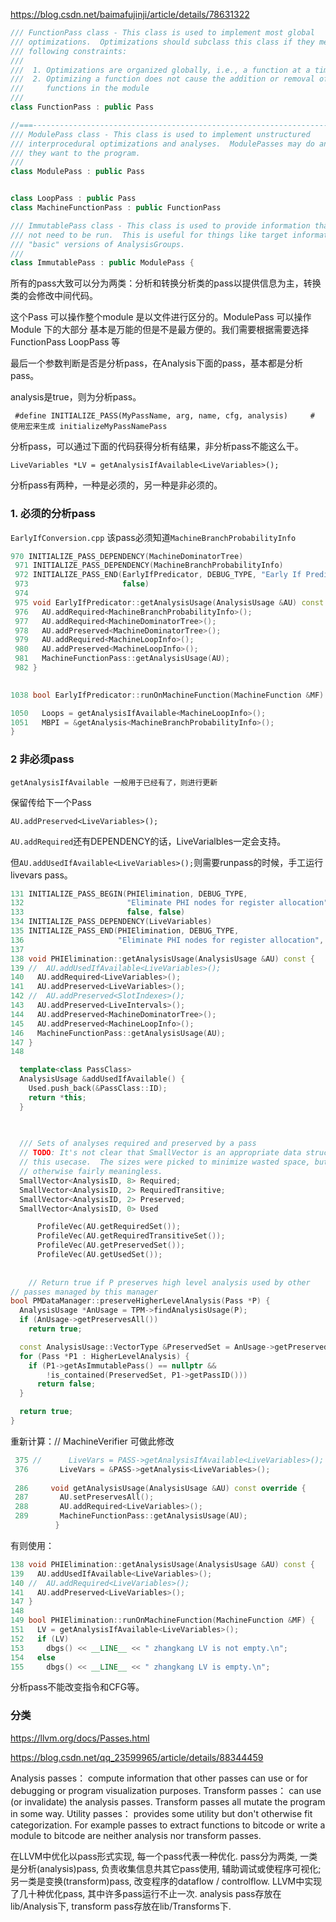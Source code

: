 https://blog.csdn.net/baimafujinji/article/details/78631322



```cpp
/// FunctionPass class - This class is used to implement most global
/// optimizations.  Optimizations should subclass this class if they meet the
/// following constraints:
///
///  1. Optimizations are organized globally, i.e., a function at a time
///  2. Optimizing a function does not cause the addition or removal of any
///     functions in the module
///
class FunctionPass : public Pass

//===----------------------------------------------------------------------===//
/// ModulePass class - This class is used to implement unstructured
/// interprocedural optimizations and analyses.  ModulePasses may do anything
/// they want to the program.
///
class ModulePass : public Pass


class LoopPass : public Pass 
class MachineFunctionPass : public FunctionPass

/// ImmutablePass class - This class is used to provide information that does
/// not need to be run.  This is useful for things like target information and
/// "basic" versions of AnalysisGroups.
///
class ImmutablePass : public ModulePass {
```

所有的pass大致可以分为两类：分析和转换分析类的pass以提供信息为主，转换类的会修改中间代码。

这个Pass 可以操作整个module  是以文件进行区分的。ModulePass 可以操作Module 下的大部分 基本是万能的但是不是最方便的。我们需要根据需要选择 FunctionPass  LoopPass 等



最后一个参数判断是否是分析pass，在Analysis下面的pass，基本都是分析pass。

analysis是true，则为分析pass。

```
 #define INITIALIZE_PASS(MyPassName, arg, name, cfg, analysis)     # 使用宏来生成 initializeMyPassNamePass
```



分析pass，可以通过下面的代码获得分析有结果，非分析pass不能这么干。

```
LiveVariables *LV = getAnalysisIfAvailable<LiveVariables>();
```



分析pass有两种，一种是必须的，另一种是非必须的。

### 1. 必须的分析pass

`EarlyIfConversion.cpp` 该pass必须知道`MachineBranchProbabilityInfo`

```c++
970 INITIALIZE_PASS_DEPENDENCY(MachineDominatorTree)
 971 INITIALIZE_PASS_DEPENDENCY(MachineBranchProbabilityInfo)
 972 INITIALIZE_PASS_END(EarlyIfPredicator, DEBUG_TYPE, "Early If Predicator", false,
 973                     false)
 974
 975 void EarlyIfPredicator::getAnalysisUsage(AnalysisUsage &AU) const {
 976   AU.addRequired<MachineBranchProbabilityInfo>();
 977   AU.addRequired<MachineDominatorTree>();
 978   AU.addPreserved<MachineDominatorTree>();
 979   AU.addRequired<MachineLoopInfo>();
 980   AU.addPreserved<MachineLoopInfo>();
 981   MachineFunctionPass::getAnalysisUsage(AU);
 982 }

 
1038 bool EarlyIfPredicator::runOnMachineFunction(MachineFunction &MF) {

1050   Loops = getAnalysisIfAvailable<MachineLoopInfo>();
1051   MBPI = &getAnalysis<MachineBranchProbabilityInfo>();
}


```



### 2 非必须pass

```
getAnalysisIfAvailable 一般用于已经有了，则进行更新

```



保留传给下一个Pass

```
AU.addPreserved<LiveVariables>();
```





`AU.addRequired`还有DEPENDENCY的话，LiveVarialbles一定会支持。

但`AU.addUsedIfAvailable<LiveVariables>();`则需要runpass的时候，手工运行livevars pass。

```c++
131 INITIALIZE_PASS_BEGIN(PHIElimination, DEBUG_TYPE,
132                       "Eliminate PHI nodes for register allocation",
133                       false, false)
134 INITIALIZE_PASS_DEPENDENCY(LiveVariables)
135 INITIALIZE_PASS_END(PHIElimination, DEBUG_TYPE,
136                     "Eliminate PHI nodes for register allocation", false, false)
137
138 void PHIElimination::getAnalysisUsage(AnalysisUsage &AU) const {
139 //  AU.addUsedIfAvailable<LiveVariables>();
140   AU.addRequired<LiveVariables>();
141   AU.addPreserved<LiveVariables>();
142 //  AU.addPreserved<SlotIndexes>();
143   AU.addPreserved<LiveIntervals>();
144   AU.addPreserved<MachineDominatorTree>();
145   AU.addPreserved<MachineLoopInfo>();
146   MachineFunctionPass::getAnalysisUsage(AU);
147 }
148
```



```c++
  template<class PassClass>
  AnalysisUsage &addUsedIfAvailable() {
    Used.push_back(&PassClass::ID);
    return *this;
  }
  
  
```





```c++
  /// Sets of analyses required and preserved by a pass
  // TODO: It's not clear that SmallVector is an appropriate data structure for
  // this usecase.  The sizes were picked to minimize wasted space, but are
  // otherwise fairly meaningless.
  SmallVector<AnalysisID, 8> Required;
  SmallVector<AnalysisID, 2> RequiredTransitive;
  SmallVector<AnalysisID, 2> Preserved;
  SmallVector<AnalysisID, 0> Used
```



```c++
      ProfileVec(AU.getRequiredSet());
      ProfileVec(AU.getRequiredTransitiveSet());
      ProfileVec(AU.getPreservedSet());
      ProfileVec(AU.getUsedSet());
    
    
    // Return true if P preserves high level analysis used by other
// passes managed by this manager
bool PMDataManager::preserveHigherLevelAnalysis(Pass *P) {
  AnalysisUsage *AnUsage = TPM->findAnalysisUsage(P);
  if (AnUsage->getPreservesAll())
    return true;

  const AnalysisUsage::VectorType &PreservedSet = AnUsage->getPreservedSet();
  for (Pass *P1 : HigherLevelAnalysis) {
    if (P1->getAsImmutablePass() == nullptr &&
        !is_contained(PreservedSet, P1->getPassID()))
      return false;
  }

  return true;
}
```





重新计算：// MachineVerifier 可做此修改

```c++
 375 //      LiveVars = PASS->getAnalysisIfAvailable<LiveVariables>();
 376       LiveVars = &PASS->getAnalysis<LiveVariables>();
 
 286     void getAnalysisUsage(AnalysisUsage &AU) const override {
 287       AU.setPreservesAll();
 288       AU.addRequired<LiveVariables>();
 289       MachineFunctionPass::getAnalysisUsage(AU);
          }
```



有则使用：

```c++
138 void PHIElimination::getAnalysisUsage(AnalysisUsage &AU) const {
139   AU.addUsedIfAvailable<LiveVariables>();
140 //  AU.addRequired<LiveVariables>();
141   AU.addPreserved<LiveVariables>();
147 }
148
149 bool PHIElimination::runOnMachineFunction(MachineFunction &MF) {
151   LV = getAnalysisIfAvailable<LiveVariables>();
152   if (LV)
153     dbgs() << __LINE__ << " zhangkang LV is not empty.\n";
154   else
155     dbgs() << __LINE__ << " zhangkang LV is empty.\n";
```





分析pass不能改变指令和CFG等。



### 分类

https://llvm.org/docs/Passes.html

https://blog.csdn.net/qq_23599965/article/details/88344459

Analysis passes： compute information that other passes can use or for debugging or program visualization purposes. Transform passes： can use (or invalidate) the analysis passes. Transform passes all mutate the program in some way. Utility passes： provides some utility but don't otherwise fit categorization. For example passes to extract functions to bitcode or write a module to bitcode are neither analysis nor transform passes.





在LLVM中优化以pass形式实现, 每一个pass代表一种优化. pass分为两类, 一类是分析(analysis)pass, 负责收集信息共其它pass使用, 辅助调试或使程序可视化; 另一类是变换(transform)pass, 改变程序的dataflow / controlflow. LLVM中实现了几十种优化pass, 其中许多pass运行不止一次. analysis pass存放在lib/Analysis下, transform pass存放在lib/Transforms下. 